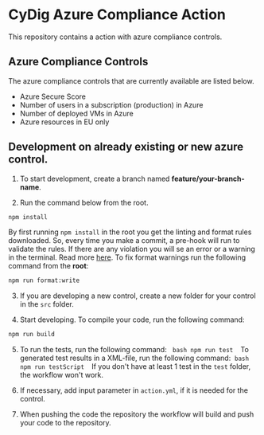# CyDig Azure Compliance Action

This repository contains a action with azure compliance controls.

## Azure Compliance Controls

The azure compliance controls that are currently available are listed below.

* Azure Secure Score
* Number of users in a subscription (production) in Azure
* Number of deployed VMs in Azure
* Azure resources in EU only

## Development on already existing or new azure control.

1. To start development, create a branch named **feature/your-branch-name**.

2. Run the command below from the root.

```bash
npm install
```

By first running `npm install` in the root you get the linting and format rules downloaded. So, every time you make a commit, a pre-hook will run to validate the rules. If there are any violation you will se an error or a warning in the terminal. Read more [here](/LinitingAndFormat.md). To fix format warnings run the following command from the **root**:

```bash
npm run format:write
```

3. If you are developing a new control, create a new folder for your control in the ```src``` folder.

4. Start developing. To compile your code, run the following command:  

```bash
npm run build
```

5. To run the tests, run the following command:   ```bash npm run test ```  To generated test results in a XML-file, run the following command:  ```bash npm run testScript ```  If you don't have at least 1 test in the ```test``` folder, the workflow won't work.

6. If necessary, add input parameter in ```action.yml```, if it is needed for the control.
7. When pushing the code the repository the workflow will build and push your code to the repository.
